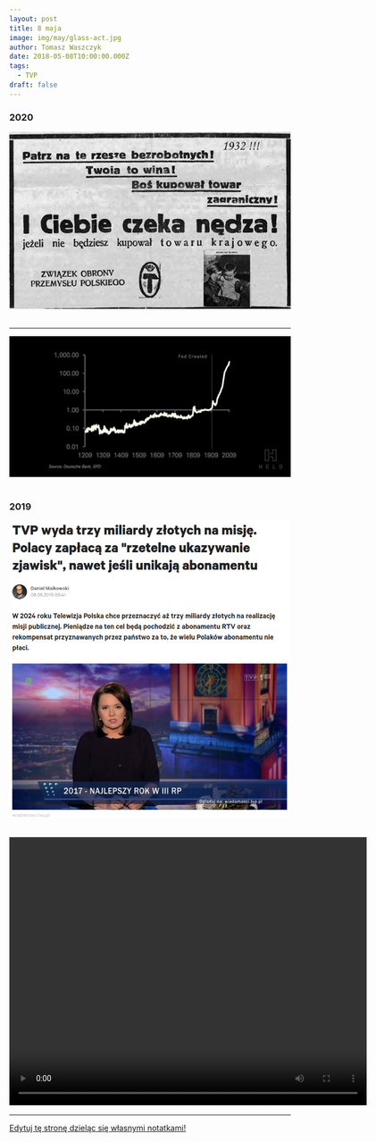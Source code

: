 ```yaml
---
layout: post
title: 8 maja
image: img/may/glass-act.jpg
author: Tomasz Waszczyk
date: 2018-05-08T10:00:00.000Z
tags:
  - TVP
draft: false
---
```


### 2020

<img src="./img/may/kupujpolskie.jpg"><br><br>

---

<img src="./img/may/fed.jpeg"><br><br>

### 2019

<img src="./img/may/maikowski.png"/><br><br>

<video width="640" height="480" controls>
  <source src="./movies/20190508_israel.mp4" type="video/mp4">
Your browser does not support the video tag.
</video>

---

<a href="https://github.com/TomaszWaszczyk/historia.waszczyk.com/edit/master/src/content/may-8.md" target="_blank">Edytuj tę stronę dzieląc się własnymi notatkami!</a>
